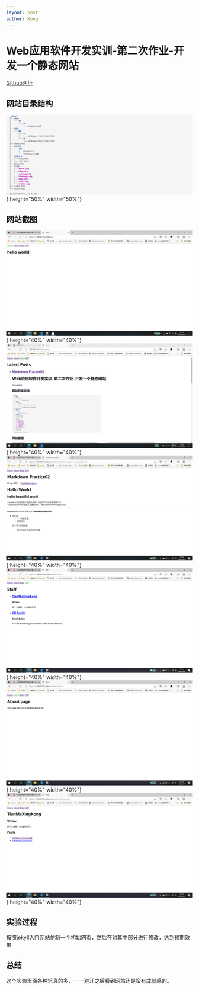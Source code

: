```yaml
---
layout: post
author: Kong
---
```

# Web应用软件开发实训-第二次作业-开发一个静态网站
[Github网址](https://github.com/138436724/138436724.github.io)
## 网站目录结构
![目录](/image/markdown/catalog.png){:height="50%" width="50%"}
## 网站截图
![首页](/image/markdown/homepage.png){:height="40%" width="40%"}
![博客](/image/markdown/blog.png){:height="40%" width="40%"}  
![文章](/image/markdown/page.png){:height="40%" width="40%"}
![staff](/image/markdown/staff.png){:height="40%" width="40%"}  
![about](/image/markdown/about.png){:height="40%" width="40%"}
![writer](/image/markdown/writer.png){:height="40%" width="40%"}  
## 实验过程
按照jekyll入门网站仿制一个初始网页，然后在对其中部分进行修改，达到预期效果
## 总结
这个实验里面各种坑真的多，一一避开之后看到网站还是蛮有成就感的。